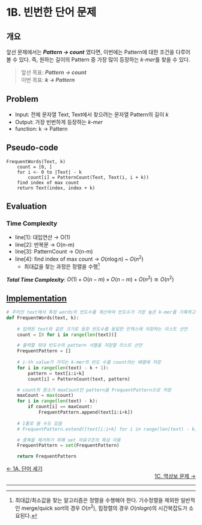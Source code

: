 # 1B. 빈번한 단어 문제
## 개요
앞선 문제에서는 ***Pattern $\to$ count*** 였다면, 이번에는 Pattern에 대한 조건을 다루어 볼 수 있다. 즉, 원하는 길이의 Pattern 중 가장 많이 등장하는 *k-mer*를 찾을 수 있다.
> 앞선 목표: ***Pattern $\to$ count***  
> 이번 목표: ***k $\to$ Pattern***

## Problem
- Input: 전체 문자열 Text, Text에서 찾으려는 문자열 Pattern의 길이 *k*
- Output: 가장 빈번하게 등장하는 *k-mer*
- function: k $\to$ Pattern

## Pseudo-code
```
FrequentWords(Text, k)
    count = [0, ]
    for i <- 0 to |Text| - k
        count[i] = PatternCount(Text, Text(i, i + k))
    find index of max count
    return Text(index, index + k)
```
## Evaluation
### Time Complexity
- line[1]: 대입연산 $\to$ O(1)  
- line[2]: 반복문 $\to$ O(n-m)  
- line[3]: PatternCount $\to$ O(n-m)  
- line[4]: find index of max count $\to$ $O(n\log{n})$ ~ $O(n^2)$ 
    - 최대값을 찾는 과정은 정렬을 수행[^1]  

***Total Time Complexity***: $O(1) + O(n-m) \times O(n-m) + O(n^2) \approxeq O(n^2)$

## [Implementation](/Bioinforamtics-Algorithm-practice/Chapter%201/codes/FrequentWords.py)
```python
# 주어진 text에서 특정 words의 빈도수를 계산하여 빈도수가 가장 높은 k-mer를 기록하고 반환하는 함수
def FrequentWords(text, k):
    
    # 입력된 text와 같은 크기로 등장 빈도수를 동일한 인덱스에 저장하는 리스트 선언
    count = [0 for i in range(len(text))]

    # 출력할 최대 빈도수의 pattern 서열을 저장할 리스트 선언
    FrequentPattern = []
    
    # i-th value가 가지는 k-mer의 빈도 수를 count라는 배열에 저장
    for i in range(len(text) - k + 1):
        pattern = text[i:i+k]
        count[i] = PatternCount(text, pattern)

    # count의 원소가 maxCount인 pattern을 FrequentPattern으로 저장
    maxCount = max(count)
    for i in range(len(text) - k):
        if count[i] == maxCount:
            FrequentPattern.append(text[i:i+k])
    
    # 1줄로 쓸 수도 있음
    # FrequentPattern.extend([text[i:i+k] for i in range(len(text) - k) if count[i] == max(count)])

    # 중복을 제거하기 위해 set 자료구조의 특성 이용
    FrequentPattern = set(FrequentPattern)

    return FrequentPattern
```

<div align="left">
    <a href="./1A. PatternCount.md">← 1A. 단어 세기</a>
</div>

<div align="right">
    <a href="./1C. ReverseComplement.md">1C. 역상보 문제 →</a>
</div>

---
[^1]: 최대값/최소값을 찾는 알고리즘은 정렬을 수행해야 한다. 기수정렬을 제외한 일반적인 merge/quick sort의 경우 $O(n^2)$, 힙정렬의 경우 $O(nlog{n})$의 시간복잡도가 소요된다.